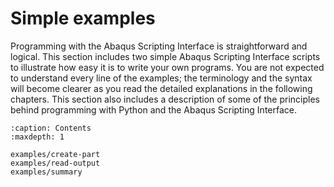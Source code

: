 # Simple examples

Programming with the Abaqus Scripting Interface is straightforward and logical. This section includes two simple Abaqus Scripting Interface scripts to illustrate how easy it is to write your own programs. You are not expected to understand every line of the examples; the terminology and the syntax will become clearer as you read the detailed explanations in the following chapters. This section also includes a description of some of the principles behind programming with Python and the Abaqus Scripting Interface.

```{toctree}
:caption: Contents
:maxdepth: 1

examples/create-part
examples/read-output
examples/summary
```
